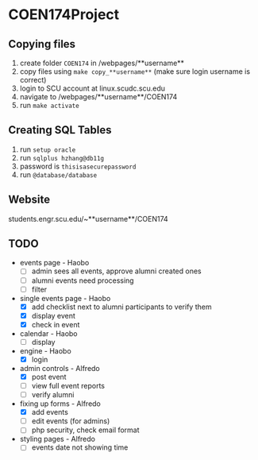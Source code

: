 # COEN174Project


## Copying files

1. create folder `COEN174` in /webpages/\*\*username\*\*
2. copy files using `make copy_**username**` (make sure login username is correct)
3. login to SCU account at linux.scudc.scu.edu
4. navigate to /webpages/\*\*username\*\*/COEN174
5. run `make activate`

## Creating SQL Tables

1. run `setup oracle`
2. run `sqlplus hzhang@db11g`
3. password is `thisisasecurepassword`
4. run `@database/database`

## Website

students.engr.scu.edu/~\*\*username\*\*/COEN174

## TODO

* events page - Haobo
    - [ ] admin sees all events, approve alumni created ones
    - [ ] alumni events need processing
    - [ ] filter
* single events page - Haobo
    - [x] add checklist next to alumni participants to verify them
    - [x] display event
    - [x] check in event
* calendar - Haobo
    - [ ] display
* engine - Haobo
    - [x] login
* admin controls - Alfredo
    - [x] post event
    - [ ] view full event reports
    - [ ] verify alumni 
* fixing up forms - Alfredo
    - [x] add events
    - [ ] edit events (for admins)
    - [ ] php security, check  email format
* styling pages - Alfredo
    - [ ] events date not showing time
